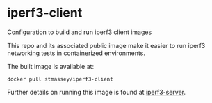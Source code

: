 # iperf3-client
Configuration to build and run iperf3 client images

This repo and its associated public image make it easier to run iperf3 networking tests in containerized environments.

The built image is available at:
```
docker pull stmassey/iperf3-client
```

Further details on running this image is found at [iperf3-server](https://github.com/ibm-messaging/iperf3-server).
